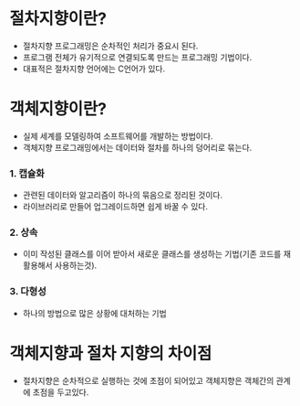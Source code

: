 # 절차지향이란?   
+ 절차지향 프로그래밍은 순차적인 처리가 중요시 된다.   
+ 프로그램 전체가 유기적으로 연결되도록 만드는 프로그래밍 기법이다.   
+ 대표적은 절차지향 언어에는 C언어가 있다.   
   
   
# 객체지향이란?   
+ 실제 세계를 모델링하여 소프트웨어를 개발하는 방법이다.   
+ 객체지향 프로그래밍에서는 데이터와 절차를 하나의 덩어리로 묶는다.   
    
### 1. 캡슐화   
+ 관련된 데이터와 알고리즘이 하나의 묶음으로 정리된 것이다.   
+ 라이브러리로 만들어 업그레이드하면 쉽게 바꿀 수 있다.   
### 2. 상속   
+ 이미 작성된 클래스를 이어 받아서 새로운 클래스를 생성하는 기법(기존 코드를 재활용해서 사용하는것).   
### 3. 다형성   
+ 하나의 방법으로 많은 상황에 대처하는 기법   
   
# 객체지향과 절차 지향의 차이점   
+ 절차지향은 순차적으로 실행하는 것에 초점이 되어있고 객체지향은 객체간의 관계에 초점을 두고있다.